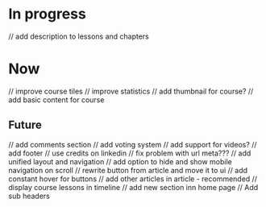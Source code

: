 # In progress

// add description to lessons and chapters

# Now

// improve course tiles
// improve statistics
// add thumbnail for course?
// add basic content for course

## Future

// add comments section
// add voting system
// add support for videos?
// add footer
// use credits on linkedin
// fix problem with url meta???
// add unified layout and navigation
// add option to hide and show mobile navigation on scroll
// rewrite button from article and move it to ui
// add constant hover for buttons
// add other articles in article - recommended
// display course lessons in timeline
// add new section inn home page
// Add sub headers
